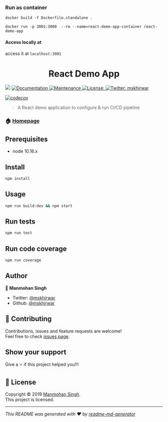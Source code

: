 ### Run as container 
`docker build -f Dockerfile.standalone .`

`docker run -p 3001:3000  --rm --name=react-demo-app-container react-demo-app`

#### Access locally at
access it at `localhost:3001`

<h1 align="center">React Demo App</h1>
<p>
  <img src="https://img.shields.io/badge/version-1.0.0-blue.svg?cacheSeconds=2592000" />
  <a href="https://github.com/mskhirwar/react-demo-app#readme">
    <img alt="Documentation" src="https://img.shields.io/badge/documentation-yes-brightgreen.svg" target="_blank" />
  </a>
  <a href="https://github.com/mskhirwar/react-demo-app/graphs/commit-activity">
    <img alt="Maintenance" src="https://img.shields.io/badge/Maintained%3F-yes-green.svg" target="_blank" />
  </a>
  <a href=" ">
    <img alt="License:  " src="https://img.shields.io/badge/License- -yellow.svg" target="_blank" />
  </a>
  <a href="https://twitter.com/mskhirwar">
    <img alt="Twitter: mskhirwar" src="https://img.shields.io/twitter/follow/mskhirwar.svg?style=social" target="_blank" />
  </a>
</p>

[![codecov](https://codecov.io/gh/mskhirwar/react-demo-app/branch/master/graph/badge.svg)](https://codecov.io/gh/mskhirwar/react-demo-app)

> A React demo application to configure & run CI/CD pipeline

### 🏠 [Homepage](https://github.com/mskhirwar/react-demo-app#readme)

## Prerequisites

- node 10.16.x

## Install

```sh
npm install
```

## Usage

```sh
npm run build:dev && npm start
```

## Run tests

```sh
npm run test
```

## Run code coverage

```sh
npm run coverage
```

## Author

👤 **Manmohan Singh**

* Twitter: [@mskhirwar](https://twitter.com/mskhirwar)
* Github: [@mskhirwar](https://github.com/mskhirwar)

## 🤝 Contributing

Contributions, issues and feature requests are welcome!<br />Feel free to check [issues page](https://github.com/mskhirwar/express-webpack/issues).

## Show your support

Give a ⭐️ if this project helped you!!!

## 📝 License

Copyright © 2019 [Manmohan Singh](https://github.com/mskhirwar).<br />
This project is [ ]( ) licensed.

***
_This README was generated with ❤️ by [readme-md-generator](https://github.com/kefranabg/readme-md-generator)_
